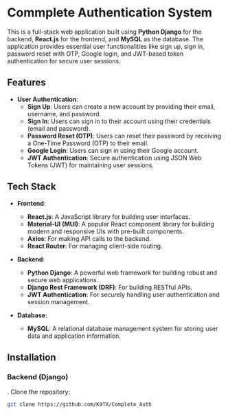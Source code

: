 # Commplete Authentication System

This is a full-stack web application built using **Python Django** for the backend, **React.js** for the frontend, and **MySQL** as the database. The application provides essential user functionalities like sign up, sign in, password reset with OTP, Google login, and JWT-based token authentication for secure user sessions.

## Features

- **User Authentication**:
  - **Sign Up**: Users can create a new account by providing their email, username, and password.
  - **Sign In**: Users can sign in to their account using their credentials (email and password).
  - **Password Reset (OTP)**: Users can reset their password by receiving a One-Time Password (OTP) to their email.
  - **Google Login**: Users can sign in using their Google account.
  - **JWT Authentication**: Secure authentication using JSON Web Tokens (JWT) for maintaining user sessions.

## Tech Stack

- **Frontend**:
  - **React.js**: A JavaScript library for building user interfaces.
  - **Material-UI (MUI)**: A popular React component library for building modern and responsive UIs with pre-built components.
  - **Axios**: For making API calls to the backend.
  - **React Router**: For managing client-side routing.

- **Backend**:
  - **Python Django**: A powerful web framework for building robust and secure web applications.
  - **Django Rest Framework (DRF)**: For building RESTful APIs.
  - **JWT Authentication**: For securely handling user authentication and session management.

- **Database**:
  - **MySQL**: A relational database management system for storing user data and application information.

## Installation

### Backend (Django)

. Clone the repository:
   ```bash
   git clone https://github.com/K9TX/Complete_Auth
